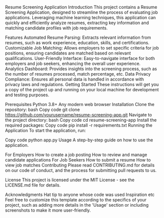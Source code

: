 Resume Screening Application
Introduction
This project contains a Resume Screening Application, designed to streamline the process of evaluating job applications. Leveraging machine learning techniques, this application can quickly and efficiently analyze resumes, extracting key information and matching candidate profiles with job requirements.

Features
Automated Resume Parsing: Extracts relevant information from resumes, such as work experience, education, skills, and certifications.
Customizable Job Matching: Allows employers to set specific criteria for job positions, ensuring candidates are matched based on relevant qualifications.
User-Friendly Interface: Easy-to-navigate interface for both employers and job seekers, enhancing the overall user experience.
Analytics Dashboard: Provides insights into the screening process, such as the number of resumes processed, match percentage, etc.
Data Privacy Compliance: Ensures all personal data is handled in accordance with privacy laws and regulations.
Getting Started
These instructions will get you a copy of the project up and running on your local machine for development and testing purposes.

Prerequisites
Python 3.8+
Any modern web browser
Installation
Clone the repository:
bash
Copy code
git clone https://github.com/yourusername/resume-screening-app.git
Navigate to the project directory:
bash
Copy code
cd resume-screening-app
Install the required packages:
Copy code
pip install -r requirements.txt
Running the Application
To start the application, run:

Copy code
python app.py
Usage
A step-by-step guide on how to use the application.

For Employers
How to create a job posting
How to review and manage candidate applications
For Job Seekers
How to submit a resume
How to view job matches
Contributing
Please read CONTRIBUTING.md for details on our code of conduct, and the process for submitting pull requests to us.

License
This project is licensed under the MIT License - see the LICENSE.md file for details.

Acknowledgments
Hat tip to anyone whose code was used
Inspiration
etc
Feel free to customize this template according to the specifics of your project, such as adding more details in the 'Usage' section or including screenshots to make it more user-friendly.
